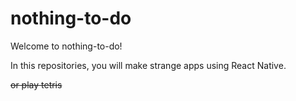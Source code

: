 # nothing-to-do

Welcome to nothing-to-do!

In this repositories, you will make strange apps using React Native.

~~or play tetris~~
